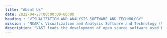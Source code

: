 ```yaml
---
title: "About Us"
date: 2022-04-27T00:00:00-06:00
heading : "VISUALIZATION AND ANALYSIS SOFTWARE AND TECHNOLOGY"
mission : "NCAR’s Visualization and Analysis Software and Technology (VAST) section helps scientists, students, policy makers, and the public better understand enormous volumes of geoscientific data. Numerical simulations of complex natural phenomena, running on some of the world’s most powerful supercomputers, and a wide range of earth observing instruments all produce tremendous amounts of numerical data about the natural world. Helping explore, explain, understand, and gain insight into these complex troves of data is the mission of VAST."
description: "VAST leads the development of open source software used by scientists, university students, and faculty to visualize and analyze their data; creates informative,  data-driven visualizations to help explain complicated science, to the public, policy makers, and even other scientists;  educates practicing and aspiring new scientists on the most effective use of emerging technologies; and conducts research into new ways to manage and extract meaning from geoscience data."
---
```


